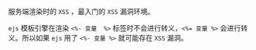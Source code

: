 服务端渲染时的 `XSS` ，最入门的 `XSS` 漏洞环境。

`ejs` 模板引擎在渲染 `<%- 变量  %>` 标签时不会进行转义，`<%= 变量 %>` 会进行转义。所以如果 `ejs` 用了 `<%- 变量 %>` 就可能存在 `XSS` 漏洞。